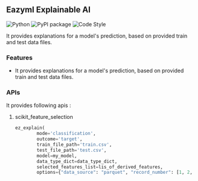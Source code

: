 ## Eazyml Explainable AI
![Python](https://img.shields.io/badge/python-3.7%20%7C%203.8%20%7C%203.9%20%7C%203.10%20%7C%203.11%20%7C%203.12-blue)  ![PyPI package](https://img.shields.io/badge/pypi%20package-0.0.39-brightgreen) ![Code Style](https://img.shields.io/badge/code%20style-black-black)

It provides explanations for a model's prediction, based on provided train and test data files.

### Features
- It provides explanations for a model's prediction, based on provided train and test data files.
### APIs
It provides following apis :

1. scikit_feature_selection
    ```python
    ez_explain(
            mode='classification',
            outcome='target',
            train_file_path='train.csv',
            test_file_path='test.csv',
            model=my_model,
            data_type_dict=data_type_dict,
            selected_features_list=lis_of_derived_features,
            options={"data_source": "parquet", "record_number": [1, 2, 3]})
